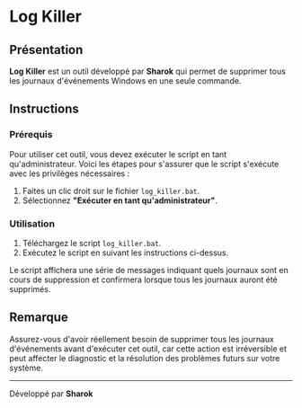 # Log Killer

## Présentation

**Log Killer** est un outil développé par **Sharok** qui permet de supprimer tous les journaux d'événements Windows en une seule commande. 

## Instructions

### Prérequis

Pour utiliser cet outil, vous devez exécuter le script en tant qu'administrateur. Voici les étapes pour s'assurer que le script s'exécute avec les privilèges nécessaires :

1. Faites un clic droit sur le fichier `log_killer.bat`.
2. Sélectionnez **"Exécuter en tant qu'administrateur"**.

### Utilisation

1. Téléchargez le script `log_killer.bat`.
2. Exécutez le script en suivant les instructions ci-dessus.

Le script affichera une série de messages indiquant quels journaux sont en cours de suppression et confirmera lorsque tous les journaux auront été supprimés.

## Remarque

Assurez-vous d'avoir réellement besoin de supprimer tous les journaux d'événements avant d'exécuter cet outil, car cette action est irréversible et peut affecter le diagnostic et la résolution des problèmes futurs sur votre système.

---

Développé par **Sharok**
